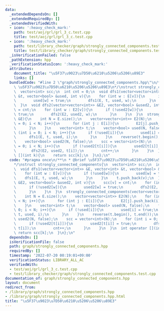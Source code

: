 ```yaml
---
data:
  _extendedDependsOn: []
  _extendedRequiredBy: []
  _extendedVerifiedWith:
  - icon: ':heavy_check_mark:'
    path: test/aoj/grl/grl_3_c.test.cpp
    title: test/aoj/grl/grl_3_c.test.cpp
  - icon: ':heavy_check_mark:'
    path: test/library_checker/graph/strongly_connected_components.test.cpp
    title: test/library_checker/graph/strongly_connected_components.test.cpp
  _isVerificationFailed: false
  _pathExtension: hpp
  _verificationStatusIcon: ':heavy_check_mark:'
  attributes:
    document_title: "\u5F37\u9023\u7D50\u6210\u5206\u5206\u89E3"
    links: []
  bundledCode: "#line 2 \"graph/strongly_connected_components.hpp\"\n/**\n * @brief\
    \ \u5F37\u9023\u7D50\u6210\u5206\u5206\u89E3\n*/\nstruct strongly_connected_components{\n\
    \  vector<int> scc;\n  int cnt = 0;\n  void dfs1(vector<vector<int>> &E, vector<int>\
    \ &t, vector<bool> &used, int v){\n    for (int w : E[v]){\n      if (!used[w]){\n\
    \        used[w] = true;\n        dfs1(E, t, used, w);\n      }\n    }\n    t.push_back(v);\n\
    \  }\n  void dfs2(vector<vector<int>> &E2, vector<bool> &used2, int v){\n    scc[v]\
    \ = cnt;\n    for (int w : E2[v]){\n      if (!used2[w]){\n        used2[w] =\
    \ true;\n        dfs2(E2, used2, w);\n      }\n    }\n  }\n  strongly_connected_components(vector<vector<int>>\
    \ &E){\n    int N = E.size();\n    vector<vector<int>> E2(N);\n    for (int i\
    \ = 0; i < N; i++){\n      for (int j : E[i]){\n        E2[j].push_back(i);\n\
    \      }\n    }\n    vector<int> t;\n    vector<bool> used(N, false);\n    for\
    \ (int i = 0; i < N; i++){\n      if (!used[i]){\n        used[i] = true;\n  \
    \      dfs1(E, t, used, i);\n      }\n    }\n    reverse(t.begin(), t.end());\n\
    \    vector<bool> used2(N, false);\n    scc = vector<int>(N);\n    for (int i\
    \ = 0; i < N; i++){\n      if (!used2[t[i]]){\n        used2[t[i]] = true;\n \
    \       dfs2(E2, used2, t[i]);\n        cnt++;\n      }\n    }\n  }\n  int operator\
    \ [](int k){\n    return scc[k];\n  }\n};\n"
  code: "#pragma once\n/**\n * @brief \u5F37\u9023\u7D50\u6210\u5206\u5206\u89E3\n\
    */\nstruct strongly_connected_components{\n  vector<int> scc;\n  int cnt = 0;\n\
    \  void dfs1(vector<vector<int>> &E, vector<int> &t, vector<bool> &used, int v){\n\
    \    for (int w : E[v]){\n      if (!used[w]){\n        used[w] = true;\n    \
    \    dfs1(E, t, used, w);\n      }\n    }\n    t.push_back(v);\n  }\n  void dfs2(vector<vector<int>>\
    \ &E2, vector<bool> &used2, int v){\n    scc[v] = cnt;\n    for (int w : E2[v]){\n\
    \      if (!used2[w]){\n        used2[w] = true;\n        dfs2(E2, used2, w);\n\
    \      }\n    }\n  }\n  strongly_connected_components(vector<vector<int>> &E){\n\
    \    int N = E.size();\n    vector<vector<int>> E2(N);\n    for (int i = 0; i\
    \ < N; i++){\n      for (int j : E[i]){\n        E2[j].push_back(i);\n      }\n\
    \    }\n    vector<int> t;\n    vector<bool> used(N, false);\n    for (int i =\
    \ 0; i < N; i++){\n      if (!used[i]){\n        used[i] = true;\n        dfs1(E,\
    \ t, used, i);\n      }\n    }\n    reverse(t.begin(), t.end());\n    vector<bool>\
    \ used2(N, false);\n    scc = vector<int>(N);\n    for (int i = 0; i < N; i++){\n\
    \      if (!used2[t[i]]){\n        used2[t[i]] = true;\n        dfs2(E2, used2,\
    \ t[i]);\n        cnt++;\n      }\n    }\n  }\n  int operator [](int k){\n   \
    \ return scc[k];\n  }\n};\n"
  dependsOn: []
  isVerificationFile: false
  path: graph/strongly_connected_components.hpp
  requiredBy: []
  timestamp: '2022-07-20 00:19:01+09:00'
  verificationStatus: LIBRARY_ALL_AC
  verifiedWith:
  - test/aoj/grl/grl_3_c.test.cpp
  - test/library_checker/graph/strongly_connected_components.test.cpp
documentation_of: graph/strongly_connected_components.hpp
layout: document
redirect_from:
- /library/graph/strongly_connected_components.hpp
- /library/graph/strongly_connected_components.hpp.html
title: "\u5F37\u9023\u7D50\u6210\u5206\u5206\u89E3"
---
```

